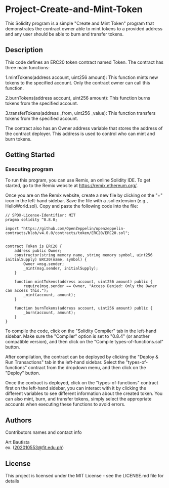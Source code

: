 # Project-Create-and-Mint-Token

This Solidity program is a simple "Create and Mint Token" program that demonstrates the contract owner able to mint tokens to a provided address and any user should be able to burn and transfer tokens.

## Description

This code defines an ERC20 token contract named Token. The contract has three main functions:
  
  1.mintTokens(address account, uint256 amount): This function mints new tokens to the specified account. Only the contract owner can call this function.
  
  2.burnTokens(address account, uint256 amount): This function burns tokens from the specified account.

  3.transferTokens(address _from, uint256 _value): This function transfers tokens from the specified account.

The contract also has an Owner address variable that stores the address of the contract deployer. This address is used to control who can mint and burn tokens.

## Getting Started

### Executing program
To run this program, you can use Remix, an online Solidity IDE. To get started, go to the Remix website at https://remix.ethereum.org/.

Once you are on the Remix website, create a new file by clicking on the "+" icon in the left-hand sidebar. Save the file with a .sol extension (e.g., HelloWorld.sol). Copy and paste the following code into the file:

```
// SPDX-License-Identifier: MIT
pragma solidity ^0.8.0;

import "https://github.com/OpenZeppelin/openzeppelin-contracts/blob/v4.0.0/contracts/token/ERC20/ERC20.sol";


contract Token is ERC20 {
    address public Owner;
    constructor(string memory name, string memory symbol, uint256 initialSupply) ERC20(name, symbol) {
        Owner =msg.sender;
        _mint(msg.sender, initialSupply);
    }

    function mintTokens(address account, uint256 amount) public {
        require(msg.sender == Owner, "Access Denied: Only the Owner can access this.");
        _mint(account, amount);
    }

    function burnTokens(address account, uint256 amount) public {
        _burn(account, amount);
    }
}
```

To compile the code, click on the "Solidity Compiler" tab in the left-hand sidebar. Make sure the "Compiler" option is set to "0.8.4" (or another compatible version), and then click on the "Compile types-of-functions.sol" button.

After compilation, the contract can be deployed by clicking the "Deploy & Run Transactions" tab in the left-hand sidebar. Select the "types-of-functions" contract from the dropdown menu, and then click on the "Deploy" button.

Once the contract is deployed, click on the "types-of-functions" contract first on the left-hand sidebar, you can interact with it by clicking the different variables to see different information about the created token. You can also mint, burn, and transfer tokens, simply select the appropriate accounts when executing these functions to avoid errors.


## Authors

Contributors names and contact info

Art Bautista  
ex. (202010553@fit.edu.ph)


## License

This project is licensed under the MIT License - see the LICENSE.md file for details
